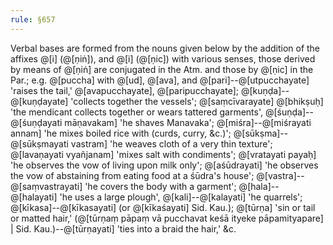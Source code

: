 ```yaml
---
rule: §657
---
```


Verbal bases are formed from the nouns given below by the addition of the affixes @[i] (@[ṇiṅ]), and @[i] (@[ṇic]) with various senses, those derived by means of @[ṇiṅ] are conjugated in the Atm. and those by @[ṇic] in the Par.; e.g. @[puccha] with @[ud], @[ava], and @[pari]--@[utpucchayate] 'raises the tail,' @[avapucchayate], @[paripucchayate]; @[kuṇḍa]--@[kuṇḍayate] 'collects together the vessels'; @[saṃcīvarayate] @[bhikṣuḥ] 'the mendicant collects together or wears tattered garments', @[śuṇḍa]--@[śuṇḍayati māṇavakam] 'he shaves Manavaka'; @[miśra]--@[miśrayati annam] 'he mixes boiled rice with (curds, curry, &c.)'; @[sūkṣma]--@[sūkṣmayati vastram] 'he weaves cloth of a very thin texture'; @[lavaṇayati vyañjanam] 'mixes salt with condiments'; @[vratayati payaḥ] 'he observes the vow of living upon milk only'; @[aśūdrayati] 'he observes the vow of abstaining from eating food at a śūdra's house'; @[vastra]--@[saṃvastrayati] 'he covers the body with a garment'; @[hala]--@[halayati] 'he uses a large plough', @[kali]--@[kalayati] 'he quarrels'; @[kīkasa]--@[kīkasayati] (or @[kīkaśayati] Sid. Kau.); @[tūrṇa] 'sin or tail or matted hair,' (@[tūrṇaṃ pāpaṃ vā pucchavat keśā ityeke pāpamityapare] | Sid. Kau.)--@[tūrṇayati] 'ties into a braid the hair,' &c.